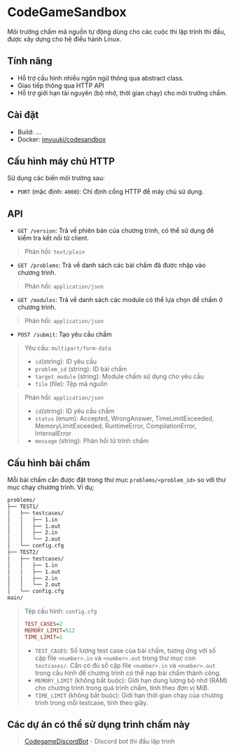 # CodeGameSandbox
Môi trường chấm mã nguồn tự động dùng cho các cuộc thi lập trình thi đấu, được xây dựng cho hệ điều hành Linux.

## Tính năng
- Hỗ trợ cấu hình nhiều ngôn ngữ thông qua abstract class.
- Giao tiếp thông qua HTTP API
- Hỗ trợ giới hạn tài nguyên (bộ nhớ, thời gian chạy) cho môi trường chấm.

## Cài đặt
- Build: ...
- Docker: [imyuuki/codesandbox](https://hub.docker.com/r/imyuuki/codesandbox/tags)

## Cấu hình máy chủ HTTP
Sử dụng các biến môi trường sau:
- `PORT` (mặc định: `4000`): Chỉ định cổng HTTP để máy chủ sử dụng.

## API
- `GET /version`: Trả về phiên bản của chương trình, có thể sử dụng để kiểm tra kết nối từ client.
> Phản hồi: `text/plain`

- `GET /problems`: Trả về danh sách các bài chấm đã được nhập vào chương trình.
> Phản hồi: `application/json`

- `GET /modules`: Trả về danh sách các module có thể lựa chọn để chấm ở chương trình.
> Phản hồi: `application/json`

- `POST /submit`:  Tạo yêu cầu chấm
> Yêu cầu: `multipart/form-data`
> - `id`(string): ID yêu cầu
> - `problem_id` (string): ID bài chấm
> - `target_module` (string): Module chấm sử dụng cho yêu cầu
> - `file` (file): Tệp mã nguồn

> Phản hồi: `application/json`
> - `id`(string): ID yêu cầu chấm
> - `status` (enum): Accepted, WrongAnswer, TimeLimitExceeded, MemoryLimitExceeded, RuntimeError, CompilationError, InternalError
> - `message` (string): Phản hồi từ trình chấm

## Cấu hình bài chấm
Mỗi bài chấm cần được đặt trong thư mục `problems/<problem_id>` so với thư mục chạy chương trình.
Ví dụ;
```txt
problems/
├── TEST1/
│   ├── testcases/
│   │   ├── 1.in
│   │   ├── 1.out
│   │   ├── 2.in
│   │   └── 2.out
│   └── config.cfg
├── TEST2/
│   ├── testcases/
│   │   ├── 1.in
│   │   ├── 1.out
│   │   ├── 2.in
│   │   └── 2.out
│   └── config.cfg
main/

```
> Tệp cấu hình: `config.cfg`
> ```cfg
> TEST_CASES=2
> MEMORY_LIMIT=512
> TIME_LIMIT=1
> ```
> - `TEST_CASES`: Số lượng test case của bài chấm, tương ứng với số cặp file `<number>.in` và `<number>.out` trong thư mục con `testcases/`. Cần có đủ số cặp file `<number>.in` và `<number>.out` trong cầu hình để chương trình có thể nạp bài chấm thành công.
> - `MEMORY_LIMIT` (không bắt buộc): Giới hạn dung lượng bộ nhớ (RAM) cho chương trình trong quá trình chấm, tính theo đơn vị MiB.
> - `TIME_LIMIT` (không bắt buộc): Giới hạn thời gian chạy của chương trình trong mỗi testcase, tính theo giây.

## Các dự án có thể sử dụng trình chấm này
> [CodegameDiscordBot](https://github.com/ShindouAris/CodegameDiscordBot.git) - Discord bot thi đấu lập trình
